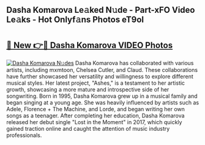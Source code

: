 ## Dasha Komarova Le𝚊ked N𝚞de - Part-xFO Video Le𝚊ks - Hot Onlyf𝚊ns Photos eT9oI

# <h2><a href="http://ab32197.deff.icu/?id=Dasha+Komarova">🔗 New 👉🔴 Dasha Komarova VIDEO Photos</a></h2>

[![Dasha Komarova N𝚞des](https://i.imgur.com/rIISA9y.gif)](http://ab32197.deff.icu/?id=Dasha+Komarova)
Dasha Komarova has collaborated with various artists, including mxmtoon, Chelsea Cutler, and Claud. These collaborations have further showcased her versatility and willingness to explore different musical styles. Her latest project, "Ashes," is a testament to her artistic growth, showcasing a more mature and introspective side of her songwriting. Born in 1995, Dasha Komarova grew up in a musical family and began singing at a young age. She was heavily influenced by artists such as Adele, Florence + The Machine, and Lorde, and began writing her own songs as a teenager. After completing her education, Dasha Komarova released her debut single "Lost in the Moment" in 2017, which quickly gained traction online and caught the attention of music industry professionals.
